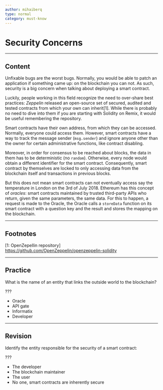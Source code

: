 ```yaml
---
author: mihaiberq
type: normal
category: must-know
---
```


# Security Concerns


---

## Content

Unfixable bugs are the worst bugs. Normally, you would be able to patch an application if something came up: on the blockchain you can not. As such, security is a big concern when talking about deploying a smart contract.

Luckily, people working in this field recognize the need to over-share best practices: *Zeppelin* released an open-source set of secured, audited and tested contracts from which your own can inherit[1]. While there is probably no need to dive into them if you are starting with Solidity on Remix, it would be useful remembering the repository.

Smart contracts have their own address, from which they can be accessed. Normally, everyone could access them. However, smart contracts have a way to track the message sender (`msg.sender`) and ignore anyone other than the owner for certain administrative functions, like contract disabling.

Moreover, in order for consensus to be reached about blocks, the data in them has to be deterministic (no `random`). Otherwise, every node would obtain a different identifier for the smart contract. Consequently, smart contract by themselves are locked to only accessing data from the blockchain itself and transactions in previous blocks.

But this does not mean smart contracts can not eventually access say the temperature in London on the 3rd of July 2018. Ethereum has this concept of *oracles*: smart contracts maintained by trusted third-party APIs who return, given the same parameters, the same data. For this to happen, a request is made to the Oracle, the Oracle calls a `storeData` function on its smart contract with a question key and the result and stores the mapping on the blockchain.


---

## Footnotes

[1: OpenZepellin repository]
<https://github.com/OpenZeppelin/openzeppelin-solidity>


---

## Practice

What is the name of an entity that links the outside world to the blockchain?

???

- Oracle
- API gate
- Informatix
- Developer


---

## Revision

Identify the entity responsible for the security of a smart contract:

???

- The developer
- The blockchain maintainer
- The user
- No one, smart contracts are inherently secure
